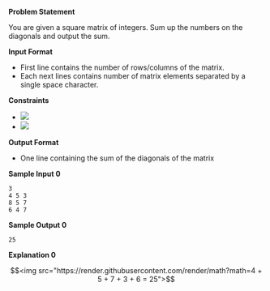 **Problem Statement**

You are given a square matrix of integers. Sum up the numbers on the diagonals and output the sum.

**Input Format**

* First line contains  the number of rows/columns of the matrix.
* Each next  lines contains  number of matrix elements  separated by a single space character.

**Constraints**

* <img src="https://render.githubusercontent.com/render/math?math=2 \leq N \leq 300">
* <img src="https://render.githubusercontent.com/render/math?math=1 \leq a_{ij} \leq 10^{8}">

**Output Format**

* One line containing the sum of the diagonals of the matrix

**Sample Input 0**
```
3
4 5 3 
8 5 7 
6 4 7 
```
**Sample Output 0**
```
25
```

**Explanation 0**
```math
<img src="https://render.githubusercontent.com/render/math?math=4 + 5 + 7 + 3 + 6 = 25">
```
